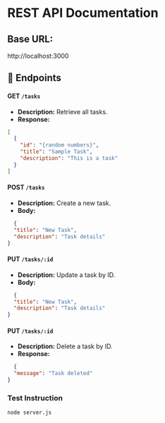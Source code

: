# REST API Documentation
## Base URL:
http://localhost:3000
## 📌 Endpoints

#### GET `/tasks`
- **Description:** Retrieve all tasks.
- **Response:**
```json
[
  {
    "id": "{random numbers}",
    "title": "Sample Task",
    "description": "This is a task"
  }
]
```

#### POST `/tasks`
- **Description:** Create a new task.
- **Body:**
```json
  {
  "title": "New Task",
  "description": "Task details"
}
```

#### PUT `/tasks/:id`
- **Description:** Update a task by ID.
- **Body:**
```json
  {
  "title": "New Task",
  "description": "Task details"
}
```

#### PUT `/tasks/:id`
- **Description:** Delete a task by ID.
- **Response:**
```json
  {
  "message": "Task deleted"
}
```

### Test Instruction
```
node server.js

```


